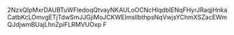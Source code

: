 2NzxQIpMxrDAUBTuWFledoqQtvayNKAULoOCNcHlqdbIENqFHyrJRaqjHnkaCatbKcLOmvgETjTdwSmJJGjiMoJCKWEImsllbthpsNqVwjsYChmXSZacEWmQJdjwmBUajLhnZpiFLRMVUOxp
F
